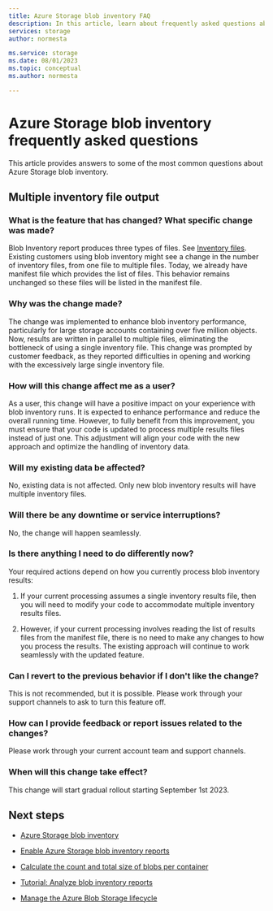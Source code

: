 ```yaml
---
title: Azure Storage blob inventory FAQ
description: In this article, learn about frequently asked questions about Azure Storage blob inventory
services: storage
author: normesta

ms.service: storage
ms.date: 08/01/2023
ms.topic: conceptual
ms.author: normesta

---
```


# Azure Storage blob inventory frequently asked questions

This article provides answers to some of the most common questions about Azure Storage blob inventory. 

## Multiple inventory file output

### What is the feature that has changed?  What specific change was made?

Blob Inventory report produces three types of files. See [Inventory files](#inventory-files). Existing customers using blob inventory might see a change in the number of inventory files, from one file to multiple files. Today, we already have manifest file which provides the list of files. This behavior remains unchanged so these files will be listed in the manifest file.

### Why was the change made?

The change was implemented to enhance blob inventory performance, particularly for large storage accounts containing over five million objects. Now, results are written in parallel to multiple files, eliminating the bottleneck of using a single inventory file. This change was prompted by customer feedback, as they reported difficulties in opening and working with the excessively large single inventory file.

### How will this change affect me as a user?

As a user, this change will have a positive impact on your experience with blob inventory runs. It is expected to enhance performance and reduce the overall running time. However, to fully benefit from this improvement, you must ensure that your code is updated to process multiple results files instead of just one. This adjustment will align your code with the new approach and optimize the handling of inventory data.

### Will my existing data be affected?

No, existing data is not affected. Only new blob inventory results will have multiple inventory files.

### Will there be any downtime or service interruptions?

No, the change will happen seamlessly.

### Is there anything I need to do differently now?

Your required actions depend on how you currently process blob inventory results:

1. If your current processing assumes a single inventory results file, then you will need to modify your code to accommodate multiple inventory results files.

2. However, if your current processing involves reading the list of results files from the manifest file, there is no need to make any changes to how you process the results. The existing approach will continue to work seamlessly with the updated feature.

### Can I revert to the previous behavior if I don't like the change?

This is not recommended, but it is possible. Please work through your support channels to ask to turn this feature off.

### How can I provide feedback or report issues related to the changes?

Please work through your current account team and support channels.

### When will this change take effect?

This change will start gradual rollout starting September 1st 2023.

## Next steps

- [Azure Storage blob inventory](blob-inventory.md)

- [Enable Azure Storage blob inventory reports](blob-inventory-how-to.md)

- [Calculate the count and total size of blobs per container](calculate-blob-count-size.md)

- [Tutorial: Analyze blob inventory reports](storage-blob-inventory-report-analytics.md)

- [Manage the Azure Blob Storage lifecycle](./lifecycle-management-overview.md)

